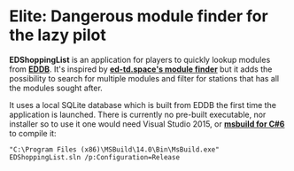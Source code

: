 # Elite: Dangerous module finder for the lazy pilot
**EDShoppingList** is an application for players to quickly lookup modules from [**EDDB**](https://eddb.io/).
It's inspired by [**ed-td.space's module finder**](http://ed-td.space/en/30/Find+Outfitting) but it adds the possibility to search for multiple modules and filter for stations that has all the modules sought after.

It uses a local SQLite database which is built from EDDB the first time the application is launched. There is currently no pre-built executable, nor installer so to use it one would need Visual Studio 2015, or [**msbuild for C#6**](https://www.microsoft.com/en-us/download/details.aspx?id=48159) to compile it:

```"C:\Program Files (x86)\MSBuild\14.0\Bin\MsBuild.exe" EDShoppingList.sln /p:Configuration=Release```
